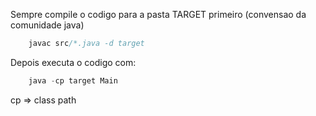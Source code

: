 Sempre compile o codigo para a pasta TARGET primeiro (convensao da comunidade java)

```java
    javac src/*.java -d target
```

Depois executa o codigo com:

```java
    java -cp target Main
```

cp => class path
